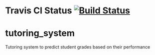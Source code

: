 # Travis CI Status [![Build Status](https://travis-ci.org/lhmcerqueira/tutoring_system.svg?branch=master)](https://travis-ci.org/lhmcerqueira/tutoring_system)

# tutoring_system
Tutoring system to predict student grades based on their performance
